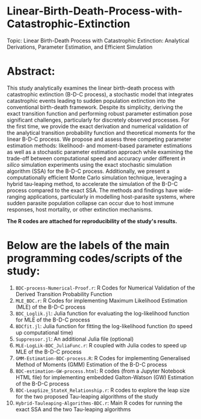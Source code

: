 # Linear-Birth-Death-Process-with-Catastrophic-Extinction

Topic: Linear Birth-Death Process with Catastrophic Extinction: Analytical Derivations, Parameter Estimation, and Efficient Simulation

# Abstract: 

This study analytically examines the linear birth-death process with catastrophic extinction (B-D-C process), a stochastic model that integrates catastrophic events leading to sudden population extinction into the conventional birth-death framework. Despite its simplicity, deriving the exact transition function and performing robust parameter estimation pose significant challenges, particularly for discretely observed processes. For the first time, we provide the exact derivation and numerical validation of the analytical transition probability function and theoretical moments for the linear B-D-C process. We propose and assess three competing parameter estimation methods: likelihood- and moment-based parameter estimations as well as a stochastic parameter estimation approach while examining the trade-off between computational speed and accuracy under different *in silico* simulation experiments using the exact stochastic simulation algorithm (SSA) for the B-D-C process. Additionally, we present a computationally efficient Monte Carlo simulation technique, leveraging a hybrid tau-leaping method, to accelerate the simulation of the B-D-C process compared to the exact SSA. The methods and findings have wide-ranging applications, particularly in modelling host-parasite systems, where sudden parasite population collapse can occur due to host immune responses, host mortality, or other extinction mechanisms.

**The R codes are attached for reproducibility of the study's results.**

# Below are the labels of the main programming codes/scripts of the study:

1. `BDC-process-Numerical-Proof.r`: R Codes for Numerical Validation of the Derived Transition Probability Function
2. `MLE_BDC.r`: R Codes for implementing Maximum Likelihood Estimation (MLE) of the B-D-C process
3. `BDC_Loglik.jl`: Julia function for evaluating the log-likelihood function for MLE of the B-D-C process
4. `BDCfit.jl`: Julia function for fitting the log-likelihood function (to speed up computational time)
5. `Suppressor.jl`: An additional Julia file (optional)
6. `MLE-LogLik-BDC_JuliaFunc.r`: R coupled with Julia codes to speed up MLE of the B-D-C process 
7. `GMM-Estimation-BDC-process.R`: R Codes for implementing Generalised Method of Moments (GMM) Estimation of the B-D-C process
8. `BDC-estimation-GW-process.html`: R codes (from a Jupyter Notebook HTML file) for implementing embedded Galton-Watson (GW) Estimation of the B-D-C process
9. `BDC-LeapSize_StateX_Relationship.r`: R codes to explore the leap size for the two proposed Tau-leaping algorithms of the study
10. `Hybrid-Tauleaping-Algorithms-BDC.r`: Main R codes for running the exact SSA and the two Tau-leaping algorithms 
